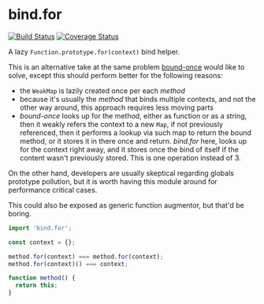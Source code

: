 # bind.for

[![Build Status](https://travis-ci.com/WebReflection/bind.for.svg?branch=master)](https://travis-ci.com/WebReflection/bind.for) [![Coverage Status](https://coveralls.io/repos/github/WebReflection/bind.for/badge.svg?branch=master)](https://coveralls.io/github/WebReflection/bind.for?branch=master)

A lazy `Function.prototype.for(context)` bind helper.

This is an alternative take at the same problem [bound-once](https://github.com/WebReflection/bound-once#readme) would like to solve, except this should perform better for the following reasons:

  * the `WeakMap` is lazily created once per each _method_
  * because it's usually the _method_ that binds multiple contexts, and not the other way around, this approach requires less moving parts
  * _bound-once_ looks up for the method, either as function or as a string, then it weakly refers the context to a new `Map`, if not previously referenced, then it performs a lookup via such map to return the bound method, or it stores it in there once and return. _bind.for_ here, looks up for the context right away, and it stores once the bind of itself if the content wasn't previously stored. This is one operation instead of 3.

On the other hand, developers are usually skeptical regarding globals prototype pollution, but it is worth having this module around for performance critical cases.

This could also be exposed as generic function augmentor, but that'd be boring.

```js
import 'bind.for';

const context = {};

method.for(context) === method.for(context);
method.for(context)() === context;

function method() {
  return this;
}
```
